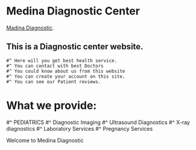 # Medina Diagnostic Center

[Madina Diagnostic](https://medinadiagnosticbyfazlerabbi.netlify.app/).

## This is a Diagnostic center website.
    #^ Here will you get best health service. 
    #^ You can contact with best Doctors 
    #^ You could know about us from this website
    #^ You can create your account on this site.
    #^ You can see our Patient reviews.


What we provide:
================
  #^ PEDIATRICS
  #^ Diagnostic Imaging
  #^ Ultrasound Diagnostics
  #^ X-ray diagnostics
  #^ Laboratory Services
  #^ Pregnancy Services
  
  
  Welcome to Medina Diagnostic


